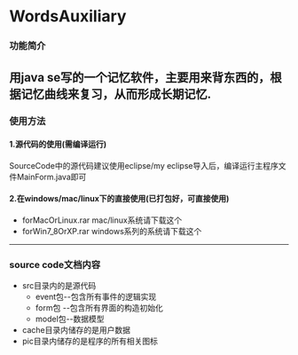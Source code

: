 # WordsAuxiliary
### 功能简介
用java se写的一个记忆软件，主要用来背东西的，根据记忆曲线来复习，从而形成长期记忆.<br>
----
### 使用方法
#### 1.源代码的使用(需编译运行)<br>
SourceCode中的源代码建议使用eclipse/my eclipse导入后，编译运行主程序文件MainForm.java即可<br>

#### 2.在windows/mac/linux下的直接使用(已打包好，可直接使用)
* forMacOrLinux.rar mac/linux系统请下载这个
* forWin7_8OrXP.rar windows系列的系统请下载这个<br>
----
### source code文档内容
* src目录内的是源代码
  * event包--包含所有事件的逻辑实现
  * form包 --包含所有界面的构造初始化
  * model包--数据模型
* cache目录内储存的是用户数据
* pic目录内储存的是程序的所有相关图标

